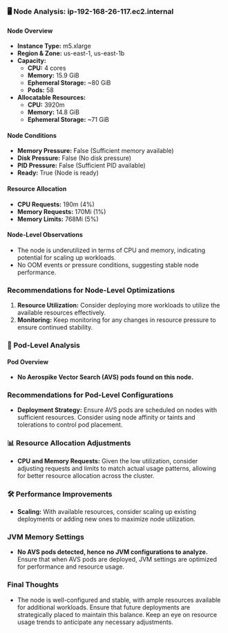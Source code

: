 ### 🖥️ Node Analysis: ip-192-168-26-117.ec2.internal

#### Node Overview
- **Instance Type:** m5.xlarge
- **Region & Zone:** us-east-1, us-east-1b
- **Capacity:**
  - **CPU:** 4 cores
  - **Memory:** 15.9 GiB
  - **Ephemeral Storage:** ~80 GiB
  - **Pods:** 58
- **Allocatable Resources:**
  - **CPU:** 3920m
  - **Memory:** 14.8 GiB
  - **Ephemeral Storage:** ~71 GiB

#### Node Conditions
- **Memory Pressure:** False (Sufficient memory available)
- **Disk Pressure:** False (No disk pressure)
- **PID Pressure:** False (Sufficient PID available)
- **Ready:** True (Node is ready)

#### Resource Allocation
- **CPU Requests:** 190m (4%)
- **Memory Requests:** 170Mi (1%)
- **Memory Limits:** 768Mi (5%)

#### Node-Level Observations
- The node is underutilized in terms of CPU and memory, indicating potential for scaling up workloads.
- No OOM events or pressure conditions, suggesting stable node performance.

### Recommendations for Node-Level Optimizations
1. **Resource Utilization:** Consider deploying more workloads to utilize the available resources effectively.
2. **Monitoring:** Keep monitoring for any changes in resource pressure to ensure continued stability.

### 🚀 Pod-Level Analysis
#### Pod Overview
- **No Aerospike Vector Search (AVS) pods found on this node.**

### Recommendations for Pod-Level Configurations
- **Deployment Strategy:** Ensure AVS pods are scheduled on nodes with sufficient resources. Consider using node affinity or taints and tolerations to control pod placement.

### 📊 Resource Allocation Adjustments
- **CPU and Memory Requests:** Given the low utilization, consider adjusting requests and limits to match actual usage patterns, allowing for better resource allocation across the cluster.

### 🛠️ Performance Improvements
- **Scaling:** With available resources, consider scaling up existing deployments or adding new ones to maximize node utilization.

### JVM Memory Settings
- **No AVS pods detected, hence no JVM configurations to analyze.** Ensure that when AVS pods are deployed, JVM settings are optimized for performance and resource usage.

### Final Thoughts
- The node is well-configured and stable, with ample resources available for additional workloads. Ensure that future deployments are strategically placed to maintain this balance. Keep an eye on resource usage trends to anticipate any necessary adjustments.
